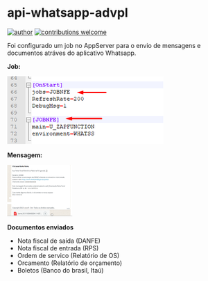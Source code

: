 # api-whatsapp-advpl

[![author](https://img.shields.io/badge/author-lucas-red.svg)](https://www.linkedin.com/in/lucas-rocha-1904a3172/) [![contributions welcome](https://img.shields.io/badge/contributions-welcome-brightgreen.svg?style=flat)](https://github.com/lucas-source)

Foi configurado um job no AppServer para o envio de mensagens e documentos atráves do aplicativo Whatsapp.

**Job:**

<p align="left">
  <img src="printAppServer.png" >
</p>

**Mensagem:**
<p align="left">
  <img src="fotowhts.png" width="150">
</p>

**Documentos enviados**
* Nota fiscal de saída (DANFE)
* Nota fiscal de entrada (RPS)
* Ordem de servico (Relatório de OS)
* Orcamento (Relatório de orçamento)
* Boletos (Banco do brasil, Itaú)

